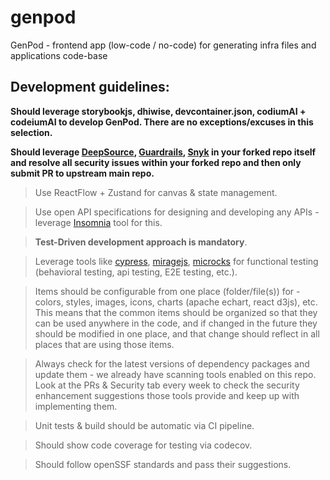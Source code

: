 # genpod
GenPod - frontend app (low-code / no-code) for generating infra files and applications code-base

## Development guidelines:
**Should leverage storybookjs, dhiwise, devcontainer.json, codiumAI + codeiumAI to develop GenPod. There are no exceptions/excuses in this selection.**

**Should leverage [DeepSource](https://app.deepsource.com/login), [Guardrails](https://dashboard.guardrails.io/login), [Snyk](https://app.snyk.io/login) in your forked repo itself and resolve all security issues within your forked repo and then only submit PR to upstream main repo.** 

  > Use ReactFlow + Zustand for canvas & state management.

  > Use open API specifications for designing and developing any APIs - leverage [Insomnia](https://insomnia.rest/) tool for this.
  
  > **Test-Driven development approach is mandatory**.

  > Leverage tools like [cypress](https://www.cypress.io/), [miragejs](https://miragejs.com/), [microcks](https://microcks.io/) for functional testing (behavioral testing, api testing, E2E testing, etc.).

  > Items should be configurable from one place (folder/file(s)) for - colors, styles, images, icons, charts (apache echart, react d3js), etc. This means that the common items should be organized so that they can be used anywhere in the code, and if changed in the future they should be modified in one place, and that change should reflect in all places that are using those items.

  > Always check for the latest versions of dependency packages and update them - we already have scanning tools enabled on this repo. Look at the PRs & Security tab every week to check the security enhancement suggestions those tools provide and keep up with implementing them.

  > Unit tests & build should be automatic via CI pipeline.

  > Should show code coverage for testing via codecov.

  > Should follow openSSF standards and pass their suggestions. 
